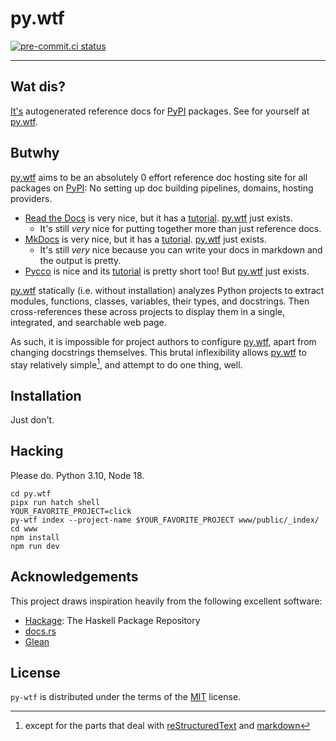 # py.wtf

[![pre-commit.ci status](https://results.pre-commit.ci/badge/github/zsol/py.wtf/main.svg)](https://results.pre-commit.ci/latest/github/zsol/py.wtf/main)

---

## Wat dis?

[It's](https://py.wtf) autogenerated reference docs for [PyPI](https://pypi.org)
packages. See for yourself at [py.wtf](https://py.wtf).

## Butwhy

[py.wtf](https://py.wtf) aims to be an absolutely 0 effort reference doc hosting site
for all packages on [PyPI](https://pypi.org): No setting up doc building pipelines,
domains, hosting providers.

- [Read the Docs](https://readthedocs.org) is very nice, but it has a
  [tutorial](https://docs.readthedocs.io/en/stable/tutorial/). [py.wtf](https://py.wtf)
  just exists.
  - It's still _very_ nice for putting together more than just reference docs.
- [MkDocs](https://www.mkdocs.org/getting-started/) is very nice, but it has a
  [tutorial](https://www.mkdocs.org/getting-started/). [py.wtf](https://py.wtf) just
  exists.
  - It's still _very_ nice because you can write your docs in markdown and the output is
    pretty.
- [Pycco](https://pycco-docs.github.io/pycco/) is nice and its
  [tutorial](https://pycco-docs.github.io/pycco/) is pretty short too! But
  [py.wtf](https://py.wtf) just exists.

[py.wtf](https://py.wtf) statically (i.e. without installation) analyzes Python projects
to extract modules, functions, classes, variables, their types, and docstrings. Then
cross-references these across projects to display them in a single, integrated, and
searchable web page.

As such, it is impossible for project authors to configure [py.wtf](https://py.wtf),
apart from changing docstrings themselves. This brutal inflexibility allows
[py.wtf](https://py.wtf) to stay relatively simple[^1], and attempt to do one thing,
well.

[^1]:
    except for the parts that deal with
    [reStructuredText](https://docutils.sourceforge.io/rst.html) and
    [markdown](https://en.wikipedia.org/wiki/Markdown)

## Installation

Just don't.

## Hacking

Please do. Python 3.10, Node 18.

```shell
cd py.wtf
pipx run hatch shell
YOUR_FAVORITE_PROJECT=click
py-wtf index --project-name $YOUR_FAVORITE_PROJECT www/public/_index/
cd www
npm install
npm run dev
```

## Acknowledgements

This project draws inspiration heavily from the following excellent software:

- [Hackage](https://hackage.haskell.org/): The Haskell Package Repository
- [docs.rs](https://docs.rs/about)
- [Glean](https://glean.software/)

## License

`py-wtf` is distributed under the terms of the [MIT](https://spdx.org/licenses/MIT.html) license.
